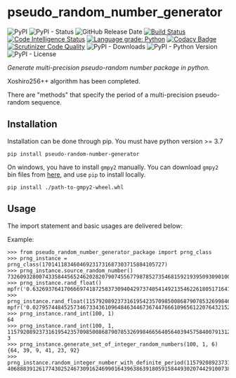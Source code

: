 # pseudo_random_number_generator

![PyPI](https://img.shields.io/pypi/v/pseudo-random-number-generator?color=red)
![PyPI - Status](https://img.shields.io/pypi/status/pseudo-random-number-generator)
![GitHub Release Date](https://img.shields.io/github/release-date/fsssosei/pseudo_random_number_generator)
[![Build Status](https://scrutinizer-ci.com/g/fsssosei/pseudo_random_number_generator/badges/build.png?b=main)](https://scrutinizer-ci.com/g/fsssosei/pseudo_random_number_generator/build-status/main)
[![Code Intelligence Status](https://scrutinizer-ci.com/g/fsssosei/pseudo_random_number_generator/badges/code-intelligence.svg?b=main)](https://scrutinizer-ci.com/code-intelligence)
[![Language grade: Python](https://img.shields.io/lgtm/grade/python/g/fsssosei/pseudo_random_number_generator.svg?logo=lgtm&logoWidth=18)](https://lgtm.com/projects/g/fsssosei/pseudo_random_number_generator/context:python)
[![Codacy Badge](https://api.codacy.com/project/badge/Grade/bf34f8d12be84b4492a5a3709df0aae5)](https://www.codacy.com/manual/fsssosei/pseudo_random_number_generator?utm_source=github.com&amp;utm_medium=referral&amp;utm_content=fsssosei/pseudo_random_number_generator&amp;utm_campaign=Badge_Grade)
[![Scrutinizer Code Quality](https://scrutinizer-ci.com/g/fsssosei/pseudo_random_number_generator/badges/quality-score.png?b=main)](https://scrutinizer-ci.com/g/fsssosei/pseudo_random_number_generator/?branch=main)
![PyPI - Downloads](https://img.shields.io/pypi/dw/pseudo-random-number-generator?label=PyPI%20-%20Downloads)
![PyPI - Python Version](https://img.shields.io/pypi/pyversions/pseudo-random-number-generator)
![PyPI - License](https://img.shields.io/pypi/l/pseudo-random-number-generator)

*Generate multi-precision pseudo-random number package in python.*

Xoshiro256++ algorithm has been completed.

There are "methods" that specify the period of a multi-precision pseudo-random sequence.

## Installation

Installation can be done through pip. You must have python version >= 3.7

```shell script
pip install pseudo-random-number-generator
```

On windows, you have to install `gmpy2` manually.
You can download `gmpy2` bin files from [here][pylib], and use `pip` to install locally.

```shell script
pip install ./path-to-gmpy2-wheel.whl
```

[pylib]: https://www.lfd.uci.edu/~gohlke/pythonlibs/?tdsourcetag=s_pcqq_aiomsg

## Usage

The import statement and basic usages are delivered below:

	
Example:

```pydocstring
>>> from pseudo_random_number_generator_package import prng_class
>>> prng_instance = prng_class(170141183460469231731687303715884105727)
>>> prng_instance.source_random_number()
73260932800743358445652462028207907455677987852735468159219395093090100006110
>>> prng_instance.rand_float()
mpfr('0.6326937641706669741872583730940429737405414921354622618051716414693676562568173',257)
>>> prng_instance.rand_float(115792089237316195423570985008687907853269984665640564039457584007913129639747)
mpfr('0.02795744845257346733436109648463446736744766610965612207643215290679786849301309',257)
>>> prng_instance.rand_int(100, 1)
64
>>> prng_instance.rand_int(100, 1, 115792089237316195423570985008687907853269984665640564039457584007913129639747)
3
>>> prng_instance.generate_set_of_integer_random_numbers(100, 1, 6)
{64, 39, 9, 41, 23, 92}
>>> prng_instance.random_integer_number_with_definite_period(115792089237316195423570985008687907853269984665640564039457584007913129639747)
40688839126177430252467309162469901643963863918059158449302074429100738061375
```
